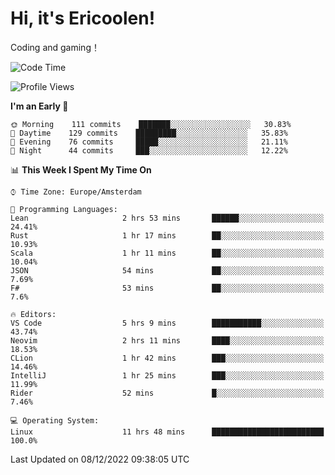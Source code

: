 # Hi, it's Ericoolen!
Coding and gaming！

<!--START_SECTION:waka-->
![Code Time](http://img.shields.io/badge/Code%20Time-555%20hrs%2051%20mins-blue)

![Profile Views](http://img.shields.io/badge/Profile%20Views-9-blue)

**I'm an Early 🐤** 

```text
🌞 Morning    111 commits    ███████░░░░░░░░░░░░░░░░░░   30.83% 
🌆 Daytime    129 commits    █████████░░░░░░░░░░░░░░░░   35.83% 
🌃 Evening    76 commits     █████░░░░░░░░░░░░░░░░░░░░   21.11% 
🌙 Night      44 commits     ███░░░░░░░░░░░░░░░░░░░░░░   12.22%

```


📊 **This Week I Spent My Time On** 

```text
⌚︎ Time Zone: Europe/Amsterdam

💬 Programming Languages: 
Lean                     2 hrs 53 mins       ██████░░░░░░░░░░░░░░░░░░░   24.41% 
Rust                     1 hr 17 mins        ██░░░░░░░░░░░░░░░░░░░░░░░   10.93% 
Scala                    1 hr 11 mins        ██░░░░░░░░░░░░░░░░░░░░░░░   10.04% 
JSON                     54 mins             ██░░░░░░░░░░░░░░░░░░░░░░░   7.69% 
F#                       53 mins             ██░░░░░░░░░░░░░░░░░░░░░░░   7.6%

🔥 Editors: 
VS Code                  5 hrs 9 mins        ███████████░░░░░░░░░░░░░░   43.74% 
Neovim                   2 hrs 11 mins       ████░░░░░░░░░░░░░░░░░░░░░   18.53% 
CLion                    1 hr 42 mins        ███░░░░░░░░░░░░░░░░░░░░░░   14.46% 
IntelliJ                 1 hr 25 mins        ███░░░░░░░░░░░░░░░░░░░░░░   11.99% 
Rider                    52 mins             █░░░░░░░░░░░░░░░░░░░░░░░░   7.46%

💻 Operating System: 
Linux                    11 hrs 48 mins      █████████████████████████   100.0%

```


 Last Updated on 08/12/2022 09:38:05 UTC
<!--END_SECTION:waka-->

